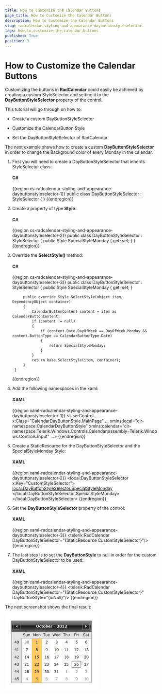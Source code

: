 ```yaml
---
title: How to Customize the Calendar Buttons
page_title: How to Customize the Calendar Buttons
description: How to Customize the Calendar Buttons
slug: radcalendar-styling-and-appearance-daybuttonstyleselector
tags: how,to,customize,the,calendar,buttons
published: True
position: 3
---
```


# How to Customize the Calendar Buttons


Customizing the buttons in __RadCalendar__ could easily be achieved by creating a custom StyleSelector and setting it to the __DayButtonStyleSelector__ property of the control.

This tutorial will go through on how to:

* Create a custom DayButtonStyleSelector

* Customize the CalendarButton Style

* Set the DayButtonStyleSelector of RadCalendar

The next example shows how to create a custom __DayButtonStyleSelector__ in order to change the Background color of every Monday in the calendar.

1. First you will need to create a DayButtonStyleSelector that inherits StyleSelector class:

	#### __C#__

	{{region cs-radcalendar-styling-and-appearance-daybuttonstyleselector-1}}
		public class DayButtonStyleSelector : StyleSelector
		{ 
		}
	{{endregion}}

2. Create a property of type __Style__:

	#### __C#__

	{{region cs-radcalendar-styling-and-appearance-daybuttonstyleselector-2}}
		public class DayButtonStyleSelector : StyleSelector
		{
			public Style SpecialStyleMonday { get; set; }
		}
	{{endregion}}

3. Override the __SelectStyle()__ method:

	#### __C#__

	{{region cs-radcalendar-styling-and-appearance-daybuttonstyleselector-3}}
		public class DayButtonStyleSelector : StyleSelector
		{
			public Style SpecialStyleMonday { get; set; }
		
			public override Style SelectStyle(object item, DependencyObject container)
			{
				CalendarButtonContent content = item as CalendarButtonContent;
				if (content != null)
				{
					if (content.Date.DayOfWeek == DayOfWeek.Monday && content.ButtonType == CalendarButtonType.Date)
					{
						return SpecialStyleMonday;
					}
				}
				return base.SelectStyle(item, container);
			}
		}
	{{endregion}}

4. Add the following namespaces in the xaml:

	#### __XAML__

	{{region xaml-radcalendar-styling-and-appearance-daybuttonstyleselector-1}}
		<UserControl x:Class="CalendarDayButtonStyle.MainPage"
					...
					 xmlns:local="clr-namespace:CalendarDayButtonStyle"
					 xmlns:calendar="clr-namespace:Telerik.Windows.Controls.Calendar;assembly=Telerik.Windows.Controls.Input"
					 ...>
		</UserControl>
	{{endregion}}

5. Create a StaticResource for the DayButtonStyleSelector and the SpecialStyleMonday Style:

	#### __XAML__

	{{region xaml-radcalendar-styling-and-appearance-daybuttonstyleselector-2}}
		<local:DayButtonStyleSelector x:Key="CustomStyleSelector">
			<local:DayButtonStyleSelector.SpecialStyleMonday>
				<Style TargetType="calendar:CalendarButton">
					<Setter Property="Background">
						<Setter.Value>
							<SolidColorBrush Color="Orange" Opacity="0.6"/>
						</Setter.Value>
					</Setter>
				</Style>
			</local:DayButtonStyleSelector.SpecialStyleMonday>
		</local:DayButtonStyleSelector>
	{{endregion}}

6. Set the __DayButtonStyleSelector__ property of the control:

	#### __XAML__

	{{region xaml-radcalendar-styling-and-appearance-daybuttonstyleselector-3}}
		<telerik:RadCalendar DayButtonStyleSelector="{StaticResource CustomStyleSelector}"/>
	{{endregion}}

7. The last step is to set the __DayButtonStyle__ to null in order for the custom DayButtonStyleSelector to be used:

	#### __XAML__

	{{region xaml-radcalendar-styling-and-appearance-daybuttonstyleselector-4}}
		<telerik:RadCalendar DayButtonStyleSelector="{StaticResource CustomStyleSelector}"
							 DayButtonStyle="{x:Null}"/>
	{{endregion}}

The next screenshot shows the final result:

![radcalendar-styling-and-appearance-daybuttonstyleselector-1](images/radcalendar-styling-and-appearance-daybuttonstyleselector-1.png)
